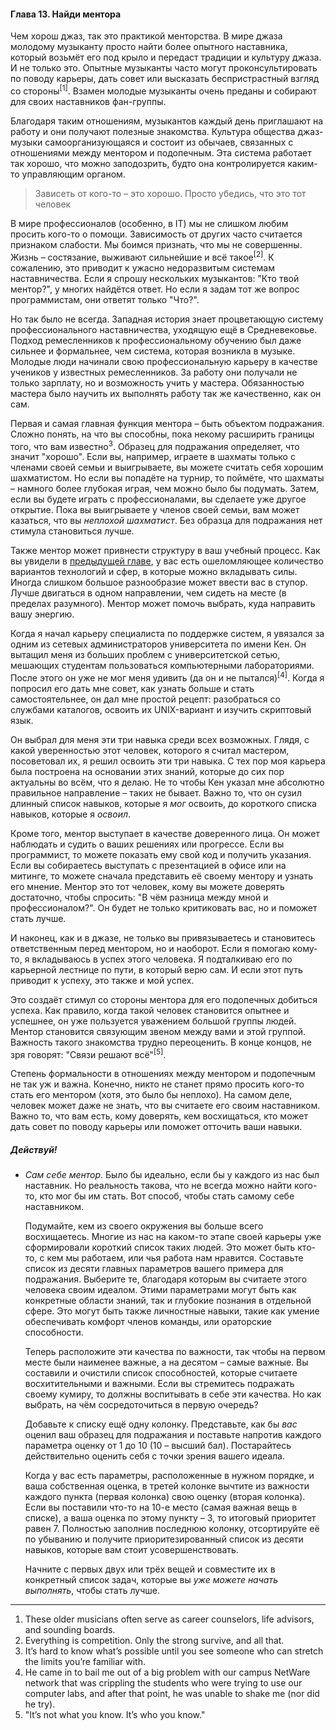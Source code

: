 #### Глава 13. Найди ментора

Чем хорош джаз, так это практикой менторства. В мире джаза молодому музыканту просто найти более
опытного наставника, который возьмёт его под крыло и передаст традиции и культуру джаза. И не только
это. Опытные музыканты часто могут проконсультировать по поводу карьеры, дать совет или высказать
беспристрастный взгляд со стороны<sup>[1]</sup>. Взамен молодые музыканты очень преданы и собирают
для своих наставников фан-группы.

Благодаря таким отношениям, музыкантов каждый день приглашают на работу и они получают полезные
знакомства. Культура общества джаз-музыки самоорганизующаяся и состоит из обычаев, связанных с
отношениями между ментором и подопечным. Эта система работает так хорошо, что можно заподозрить,
будто она контролируется каким-то управляющим органом.

> Зависеть от кого-то – это хорошо. Просто убедись, что это тот человек

В мире профессионалов (особенно, в IT) мы не слишком любим просить кого-то о помощи. Зависимость от
других часто считается признаком слабости. Мы боимся признать, что мы не совершенны. Жизнь –
состязание, выживают сильнейшие и всё такое<sup>[2]</sup>. К сожалению, это приводит к ужасно
недоразвитым системам наставничества. Если я спрошу нескольких музыкантов: "Кто твой ментор?", у
многих найдётся ответ. Но если я задам тот же вопрос программистам, они ответят только "Что?".

Но так было не всегда. Западная история знает процветающую систему профессионального наставничества,
уходящую ещё в Средневековье. Подход ремесленников к профессиональному обучению был даже сильнее и
формальнее, чем система, которая возникла в музыке. Молодые люди начинали свою профессиональную
карьеру в качестве учеников у известных ремесленников. За работу они получали не только зарплату, но
и возможность учить у мастера. Обязанностью мастера было научить их выполнять работу так же
качественно, как он сам.

Первая и самая главная функция ментора – быть объектом подражания. Сложно понять, на что вы
способны, пока некому расширить границы того, что вам известно<sup>3</sup>. Образец для подражания
определяет, что значит "хорошо". Если вы, например, играете в шахматы только с членами своей семьи и
выигрываете, вы можете считать себя хорошим шахматистом. Но если вы попадёте на турнир, то поймёте,
что шахматы – намного более глубокая играя, чем можно было бы подумать. Затем, если вы будете играть
с профессионалами, вы сделаете уже другое открытие. Пока вы выигрываете у членов своей семьи, вам
может казаться, что вы _неплохой шахматист_. Без образца для подражания нет стимула становиться
лучше.

Также ментор может привнести структуру в ваш учебный процесс. Как вы увидели
в [предыдущей главе](http://habrahabr.ru/post/206682/), у вас есть ошеломляющее количество
вариантов технологий и
сфер, в которые можно вкладывать силы. Иногда слишком большое разнообразие может ввести вас в
ступор. Лучше двигаться в одном направлении, чем сидеть на месте (в пределах разумного). Ментор
может помочь выбрать, куда направить вашу энергию.

Когда я начал карьеру специалиста по поддержке систем, я увязался за одним из сетевых
администраторов университета по имени Кен. Он вытащил меня из больших проблем с университетской
сетью, мешающих студентам пользоваться компьютерными лабораториями. После этого он уже не мог меня
удивить (да он и не пытался)<sup>[4]</sup>. Когда я попросил его дать мне совет, как узнать больше и
стать самостоятельнее, он дал мне простой рецепт: разобраться со службами каталогов, освоить их
UNIX-вариант и изучить скриптовый язык.


Он выбрал для меня эти три навыка среди всех возможных. Глядя, с какой уверенностью этот человек,
которого я считал мастером, посоветовал их, я решил освоить эти три навыка. С тех пор моя карьера
была построена на основании этих знаний, которые до сих пор актуальны во всём, что я делаю. Не то
чтобы Кен указал мне абсолютно правильное направление – таких не бывает. Важно то, что он сузил
длинный список навыков, которые я _мог_ освоить, до короткого списка навыков, которые я _освоил_.

Кроме того, ментор выступает в качестве доверенного лица. Он может наблюдать и судить о ваших
решениях или прогрессе. Если вы программист, то можете показать ему свой код и получить указания.
Если вы собираетесь выступать с презентацией в офисе или на митинге, то можете сначала представить
её своему ментору и узнать его мнение. Ментор это тот человек, кому вы можете доверять достаточно,
чтобы спросить: "В чём разница между мной и профессионалом?". Он будет не только критиковать вас, но
и поможет стать лучше.

И наконец, как и в джазе, не только вы привязываетесь и становитесь ответственным перед ментором, но
и наоборот. Если я помогаю кому-то, я вкладываюсь в успех этого человека. Я подталкиваю его по
карьерной лестнице по пути, в который верю сам. И если этот путь приводит к успеху, это также и мой
успех.

Это создаёт стимул со стороны ментора для его подопечных добиться успеха. Как правило, когда такой
человек становится опытнее и успешнее, он уже пользуется уважением большой группы людей. Ментор
становится связующим звеном между вами и этой группой. Важность такого знакомства трудно
переоценить. В конце концов, не зря говорят: "Связи решают всё"<sup>[5]</sup>.

Степень формальности в отношениях между ментором и подопечным не так уж и важна. Конечно, никто не
станет прямо просить кого-то стать его ментором (хотя, это было бы неплохо). На самом деле, человек
может даже не знать, что вы считаете его своим наставником. Важно то, что вам есть, кому доверять,
кем восхищаться, кто может дать совет по поводу карьеры или поможет отточить ваши навыки.

##### Действуй!

* _Сам себе ментор_. Было бы идеально, если бы у каждого из нас был наставник. Но реальность такова,
  что не всегда можно найти кого-то, кто мог бы им стать. Вот способ, чтобы стать самому себе
  наставником.

  Подумайте, кем из своего окружения вы больше всего восхищаетесь. Многие из нас на каком-то этапе
  своей карьеры уже сформировали короткий список таких людей. Это может быть кто-то, с кем мы
  работаем, или чья работа нам нравится. Составьте список из десяти главных параметров вашего примера
  для подражания. Выберите те, благодаря которым вы считаете этого человека своим идеалом. Этими
  параметрами могут быть как конкретные области знаний, так и глубокие познания в отдельной сфере.
  Это могут быть также личностные навыки, такие как умение обеспечивать комфорт членов команды, или
  ораторские способности.

  Теперь расположите эти качества по важности, так чтобы на первом месте были наименее важные,
  а на десятом – самые важные. Вы составили и очистили список способностей, которые считаете
  восхитительными и важными. Если вы стремитесь подражать своему кумиру, то должны воспитывать
  в себе эти качества. Но как выбрать, на чём сосредоточиться в первую очередь?

  Добавьте к списку ещё одну колонку. Представьте, как бы _вас_ оценил ваш образец для подражания
  и поставьте напротив каждого параметра оценку от 1 до 10 (10 – высший бал). Постарайтесь
  действительно оценить себя с точки зрения вашего идеала.

  Когда у вас есть параметры, расположенные в нужном порядке, и ваша собственная оценка, в третей
  колонке вычтите из важности каждого пункта (первая колонка) свою оценку (вторая колонка). Если вы
  поставили что-то на 10-е место (самая важная вещь в списке), а ваша оценка по этому пункту – 3, то
  итоговый приоритет равен 7. Полностью заполнив последнюю колонку, отсортируйте её по убыванию и
  получите приоритезированный список из десяти навыков, которые вам стоит усовершенствовать.

  Начните с первых двух или трёх вещей и совместите их в конкретный список задач, которые вы
  _уже можете начать выполнять_, чтобы стать лучше.

----

1. These older musicians often serve as career counselors, life advisors, and sounding boards.
2. Everything is competition. Only the strong survive, and all that.
3. It’s hard to know what’s possible until you see someone who can stretch the limits
   you’re familiar with.
4. He came in to bail me out of a big problem with our campus NetWare network that was
   crippling the students who were trying to use our computer labs, and after that point,
   he was unable to shake me (nor did he try).
5. "It’s not what you know. It’s who you know."
